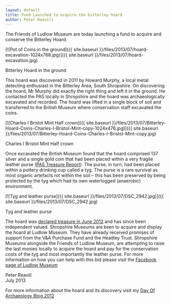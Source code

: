 ```yaml
---
layout: default
title: Fund Launched to acquire the bitterley hoard
author: Peter Reavill
---
```

The Friends of Ludlow Museum are today launching a fund to acquire and conserve the Bitterley Hoard.

[![Pot of Coins in the ground]({{ site.baseurl }}/files/2013/07/hoard-excavation-1024x768.jpg)]({{ site.baseurl }}/files/2013/07/hoard-excavation.jpg)

Bitterley Hoard in the ground

This hoard was discovered in 2011 by Howard Murphy, a local metal detecting enthusiast in the Bitterley Area, South Shropshire. On discovering the hoard, Mr Murphy did exactly the right thing and left it in the ground. He contacted the PAS locally in Shropshire and the hoard was archaeologically excavated and recorded. The hoard was lifted in a single block of soil and transferred to the British Museum where conservation staff excavated the coins.

[![Charles I Bristol Mint Half crown]({{ site.baseurl }}/files/2013/07/Bitterley-Hoard-Coins-Charles-I-Bristol-Mint-copy-1024x476.jpg)]({{ site.baseurl }}/files/2013/07/Bitterley-Hoard-Coins-Charles-I-Bristol-Mint-copy.jpg)

Charles I Bristol Mint Half crown

Once excavated the British Museum found that the hoard comprised 137 silver and a single gold coin that had been placed within a very fragile leather purse ([PAS Treasure Report](https://finds.org.uk/database/artefacts/record/id/430201 "Bitterley Hoard treasure Report")). The purse, in turn, had been placed within a pottery drinking cup called a tyg. The purse is a rare survival as most organic artefacts rot within the soil – this has been preserved by being protected by the tyg which had its own waterlogged (anaerobic) environment.

[![Tyg and leather purse]({{ site.baseurl }}/files/2013/07/DSC_2942.jpg)]({{ site.baseurl }}/files/2013/07/DSC_2942.jpg)

Tyg and leather purse

The hoard was [declared treasure in June 2012](https://finds.org.uk/news/stories/article/id/237 "Bitterley Hoard Inquest") and has since been independent valued. Shropshire Museums are keen to acquire and display the hoard at Ludlow Museum. They have already received promises of support from the V&A Purchase Fund and the Headley Trust. Shropshire Museums alongside the Friends of Ludlow Museum, are attempting to raise the last monies locally to acquire the hoard and pay for the conservation costs of the tyg and most importantly the leather purse. For more information on how you can help with this bid please visit the [Facebook page of Ludlow Museum](https://en-gb.facebook.com/pages/Ludlow-Museum-Resource-Centre/495586643792870 "Ludlow Museum")

Peter Reavill  
July 2013

For more information about the hoard and its discovery visit my [Day Of Archaeology Blog 2012](http://www.dayofarchaeology.com/author/preavill/ "Day Of Archaeology - Bitterley")